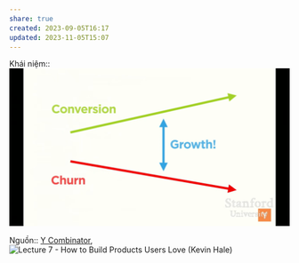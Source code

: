 ```yaml
---
share: true
created: 2023-09-05T16:17
updated: 2023-11-05T15:07
---
```

Khái niệm:: 
![growth.png](../../../assets/attachments/growth.png)

Nguồn:: [Y Combinator](../../%CE%9E%20Ngu%E1%BB%93n/Y%20Combinator.md), ![Lecture 7 - How to Build Products Users Love (Kevin Hale)](https://www.youtube.com/watch?v=sz_LgBAGYyo)